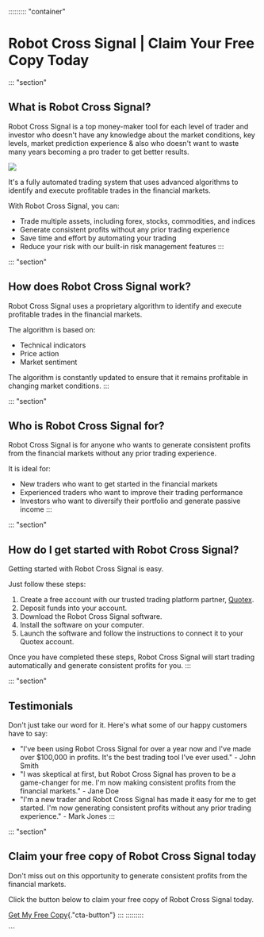 ::::::::: \"container\"
# Robot Cross Signal \| Claim Your Free Copy Today

::: \"section\"
## What is Robot Cross Signal?

Robot Cross Signal is a top money-maker tool for each level of trader
and investor who doesn\'t have any knowledge about the market
conditions, key levels, market prediction experience & also who doesn\'t
want to waste many years becoming a pro trader to get better results.

[![](https://static.quotex.io/files/4_en/300_250.jpg)](https://traff.sbs/brokerqxlid)

It\'s a fully automated trading system that uses advanced algorithms to
identify and execute profitable trades in the financial markets.

With Robot Cross Signal, you can:

-   Trade multiple assets, including forex, stocks, commodities, and
    indices
-   Generate consistent profits without any prior trading experience
-   Save time and effort by automating your trading
-   Reduce your risk with our built-in risk management features
:::

::: \"section\"
## How does Robot Cross Signal work?

Robot Cross Signal uses a proprietary algorithm to identify and execute
profitable trades in the financial markets.

The algorithm is based on:

-   Technical indicators
-   Price action
-   Market sentiment

The algorithm is constantly updated to ensure that it remains profitable
in changing market conditions.
:::

::: \"section\"
## Who is Robot Cross Signal for?

Robot Cross Signal is for anyone who wants to generate consistent
profits from the financial markets without any prior trading experience.

It is ideal for:

-   New traders who want to get started in the financial markets
-   Experienced traders who want to improve their trading performance
-   Investors who want to diversify their portfolio and generate passive
    income
:::

::: \"section\"
## How do I get started with Robot Cross Signal?

Getting started with Robot Cross Signal is easy.

Just follow these steps:

1.  Create a free account with our trusted trading platform partner,
    [Quotex](\%22https://traff.sbs/brokerqxlid\%22).
2.  Deposit funds into your account.
3.  Download the Robot Cross Signal software.
4.  Install the software on your computer.
5.  Launch the software and follow the instructions to connect it to
    your Quotex account.

Once you have completed these steps, Robot Cross Signal will start
trading automatically and generate consistent profits for you.
:::

::: \"section\"
## Testimonials

Don\'t just take our word for it. Here\'s what some of our happy
customers have to say:

-   "I\'ve been using Robot Cross Signal for over a year now and
    I\'ve made over \$100,000 in profits. It\'s the best trading tool
    I\'ve ever used." - John Smith
-   "I was skeptical at first, but Robot Cross Signal has proven to
    be a game-changer for me. I\'m now making consistent profits from
    the financial markets." - Jane Doe
-   "I\'m a new trader and Robot Cross Signal has made it easy for me
    to get started. I\'m now generating consistent profits without any
    prior trading experience." - Mark Jones
:::

::: \"section\"
## Claim your free copy of Robot Cross Signal today

Don\'t miss out on this opportunity to generate consistent profits from
the financial markets.

Click the button below to claim your free copy of Robot Cross Signal
today.

[Get My Free
Copy](\%22https://traff.sbs/brokerqxlid\%22){."cta-button"}
:::
:::::::::

\`\`\`

